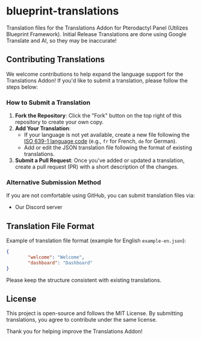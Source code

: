# blueprint-translations

Translation files for the Translations Addon for Pterodactyl Panel (Utilizes Blueprint Framework).
Initial Release Translations are done using Google Translate and AI, so they may be inaccurate!

## Contributing Translations

We welcome contributions to help expand the language support for the Translations Addon! If you'd like to submit a translation, please follow the steps below:

### How to Submit a Translation

1. **Fork the Repository**: Click the "Fork" button on the top right of this repository to create your own copy.
2. **Add Your Translation**:
   - If your language is not yet available, create a new file following the [ISO 639-1 language code](https://en.wikipedia.org/wiki/List_of_ISO_639-1_codes) (e.g., `fr` for French, `de` for German).
   - Add or edit the JSON translation file following the format of existing translations.
3. **Submit a Pull Request**: Once you've added or updated a translation, create a pull request (PR) with a short description of the changes.

### Alternative Submission Method

If you are not comfortable using GitHub, you can submit translation files via:

- Our Discord server

## Translation File Format

Example of translation file format (example for English `example-en.json`):

```json
{
        "welcome": "Welcome",
        "dashboard": "Dashboard"
}
```

Please keep the structure consistent with existing translations.

## License

This project is open-source and follows the MIT License. By submitting translations, you agree to contribute under the same license.

Thank you for helping improve the Translations Addon!
